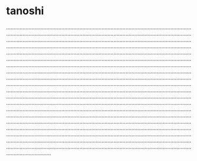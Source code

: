 # tanoshi

..............................................................................................................................................................................................................................................................................................................................................................................................................................................................................................................................................................................................................................................................................................................................................................................................................................................................................................................................................................................................................................................................................................................................................................................................................................................................................................................................................................................................................................................................................................................................................................................................................................................................................................................................................................................................................................................................................................................................................................................................................................................................................................................................................................................................................................................................................................................................................................................................................................................................................................................................................................................................................